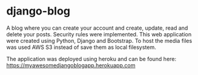 # django-blog

A blog where you can create your account and create, update, read and delete your posts. Security rules were implemented.
This web application were created using Python, Django and Bootstrap. 
To host the media files was used AWS S3 instead of save them as local filesystem.

The application was deployed using heroku and can be found here: https://myawesomedjangoblogapp.herokuapp.com
